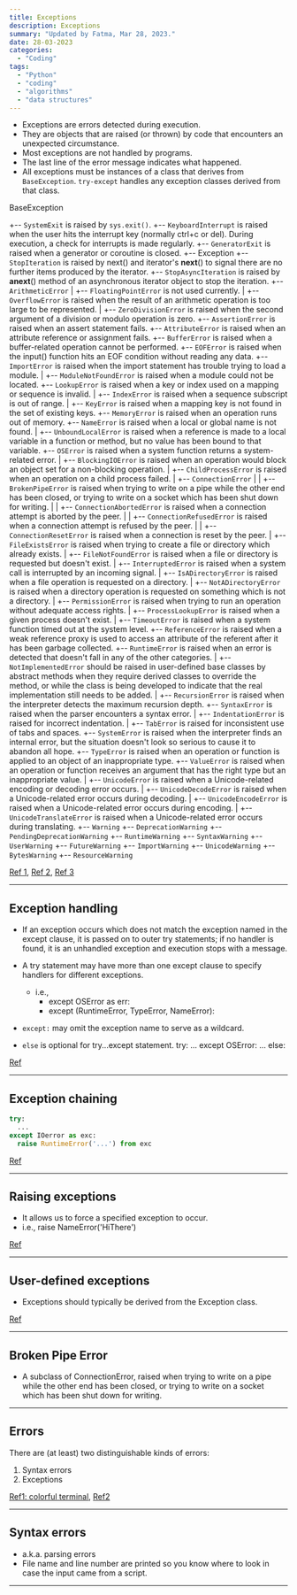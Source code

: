 ```yaml
---
title: Exceptions
description: Exceptions
summary: "Updated by Fatma, Mar 28, 2023."
date: 28-03-2023
categories:
  - "Coding"
tags:
  - "Python"
  - "coding"
  - "algorithms"
  - "data structures"
---
```


- Exceptions are errors detected during execution.
- They are objects that are raised (or thrown) by code that encounters an unexpected circumstance.
- Most exceptions are not handled by programs.
- The last line of the error message indicates what happened.
- All exceptions must be instances of a class that derives from `BaseException`. `try-except` handles any exception classes derived from that class.

BaseException

 +-- `SystemExit` is raised by `sys.exit()`.
 +-- `KeyboardInterrupt` is raised when the user hits the interrupt key (normally ctrl+c or del). During execution, a check for interrupts is made regularly.
 +-- `GeneratorExit` is raised when a generator or coroutine is closed.
 +-- Exception
  +-- `StopIteration` is raised by next() and iterator's __next__() to signal there are no further items produced by the iterator.
      +-- `StopAsyncIteration` is raised by __anext__() method of an asynchronous iterator object to stop the iteration.
      +-- `ArithmeticError`
      |    +-- `FloatingPointError` is not used currently.
      |    +-- `OverflowError` is raised when the result of an arithmetic operation is too large to be represented.
      |    +-- `ZeroDivisionError` is raised when the second argument of a division or modulo operation is zero.
      +-- `AssertionError` is raised when an assert statement fails.
      +-- `AttributeError` is raised when an attribute reference or assignment fails.
      +-- `BufferError` is raised when a buffer-related operation cannot be performed.
      +-- `EOFError` is raised when the input() function hits an EOF condition without reading any data.
      +-- `ImportError` is raised when the import statement has trouble trying to load a module.
      |    +-- `ModuleNotFoundError` is raised when a module could not be located.
      +-- `LookupError` is raised when a key or index used on a mapping or sequence is invalid.
      |    +-- `IndexError` is raised when a sequence subscript is out of range.
      |    +-- `KeyError` is raised when a mapping key is not found in the set of existing keys.
      +-- `MemoryError` is raised when an operation runs out of memory.
      +-- `NameError` is raised when a local or global name is not found.
      |    +-- `UnboundLocalError` is raised when a reference is made to a local variable in a function or method, but no value has been bound to that variable.
      +-- `OSError` is raised when a system function returns a system-related error.
      |    +-- `BlockingIOError` is raised when an operation would block an object set for a non-blocking operation.
      |    +-- `ChildProcessError` is raised when an operation on a child process failed.
      |    +-- `ConnectionError`
      |    |    +-- `BrokenPipeError` is raised when trying to write on a pipe while the other end has been closed, or trying to write on a socket which has been shut down for writing.
      |    |    +-- `ConnectionAbortedError` is raised when a connection attempt is aborted by the peer.
      |    |    +-- `ConnectionRefusedError` is raised when a connection attempt is refused by the peer.
      |    |    +-- `ConnectionResetError` is raised when a connection is reset by the peer.
      |    +-- `FileExistsError` is raised when trying to create a file or directory which already exists.
      |    +-- `FileNotFoundError` is raised when a file or directory is requested but doesn't exist.
      |    +-- `InterruptedError` is raised when a system call is interrupted by an incoming signal.
      |    +-- `IsADirectoryError` is raised when a file operation is requested on a directory.
      |    +-- `NotADirectoryError` is raised when a directory operation is requested on something which is not a directory.
      |    +-- `PermissionError` is raised when trying to run an operation without adequate access rights.
      |    +-- `ProcessLookupError` is raised when a given process doesn't exist.
      |    +-- `TimeoutError` is raised when a system function timed out at the system level.
      +-- `ReferenceError` is raised when a weak reference proxy is used to access an attribute of the referent after it has been garbage collected.
      +-- `RuntimeError` is raised when an error is detected that doesn't fall in any of the other categories.
      |    +-- `NotImplementedError` should be raised in user-defined base classes by abstract methods when they require derived classes to override the method, or while the class is being developed to indicate that the real implementation still needs to be added.
      |    +-- `RecursionError` is raised when the interpreter detects the maximum recursion depth.
      +-- `SyntaxError` is raised when the parser encounters a syntax error.
      |    +-- `IndentationError` is raised for incorrect indentation.
      |         +-- `TabError` is raised for inconsistent use of tabs and spaces.
      +-- `SystemError` is raised when the interpreter finds an internal error, but the situation doesn't look so serious to cause it to abandon all hope.
      +-- `TypeError` is raised when an operation or function is applied to an object of an inappropriate type.
      +-- `ValueError` is raised when an operation or function receives an argument that has the right type but an inappropriate value.
      |    +-- `UnicodeError` is raised when a Unicode-related encoding or decoding error occurs.
      |         +-- `UnicodeDecodeError` is raised when a Unicode-related error occurs during decoding.
      |         +-- `UnicodeEncodeError` is raised when a Unicode-related error occurs during encoding.
      |         +-- `UnicodeTranslateError` is raised when a Unicode-related error occurs during translating.
      +-- `Warning`
           +-- `DeprecationWarning`
           +-- `PendingDeprecationWarning`
           +-- `RuntimeWarning`
           +-- `SyntaxWarning`
           +-- `UserWarning`
           +-- `FutureWarning`
           +-- `ImportWarning`
           +-- `UnicodeWarning`
           +-- `BytesWarning`
           +-- `ResourceWarning`

[Ref 1](https://realpython.com/python-exceptions/), [Ref 2](https://docs.python.org/3/library/exceptions.html), [Ref 3](https://docs.python.org/3/tutorial/errors.html)

---

## Exception handling

- If an exception occurs which does not match the exception named in the except clause, it is passed on to outer try statements; if no handler is found, it is an unhandled exception and execution stops with a message.

- A try statement may have more than one except clause to specify handlers for different exceptions.
  - i.e.,
    - except OSError as err:
    - except (RuntimeError, TypeError, NameError):

- `except:` may omit the exception name to serve as a wildcard.

- `else` is optional for try...except statement.
    try:
        ...
        except OSError:
        ...
    else:

[Ref](https://docs.python.org/3/tutorial/errors.html#tut-userexceptions)

---

## Exception chaining

```python
try:
  ...
except IOerror as exc:
  raise RuntimeError('...') from exc
```

[Ref](https://docs.python.org/3/tutorial/errors.html#tut-userexceptions)

---

## Raising exceptions

- It allows us to force a specified exception to occur.
- i.e., raise NameError('HiThere')

[Ref](https://docs.python.org/3/tutorial/errors.html#tut-userexceptions)

---

## User-defined exceptions

- Exceptions should typically be derived from the Exception class.

[Ref](https://docs.python.org/3/tutorial/errors.html#tut-userexceptions)

---

## Broken Pipe Error

- A subclass of ConnectionError, raised when trying to write on a pipe while the other end has been closed, or trying to write on a socket which has been shut down for writing.

---

## Errors

There are (at least) two distinguishable kinds of errors:

  1. Syntax errors
  2. Exceptions

[Ref1: colorful terminal](https://github.com/onelivesleft/PrettyErrors), [Ref2](https://docs.python.org/3/tutorial/errors.html#tut-userexceptions)

---

## Syntax errors

- a.k.a. parsing errors
- File name and line number are printed so you know where to look in case the input came from a script.

---
